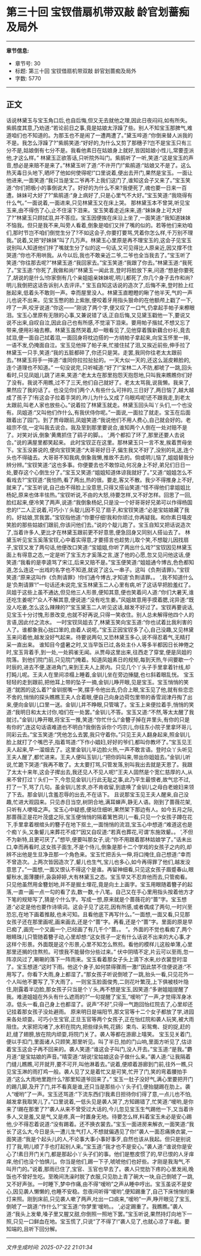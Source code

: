 # 第三十回 宝钗借扇机带双敲 龄官划蔷痴及局外

---

**章节信息:**
- 章节号: 30
- 标题: 第三十回 宝钗借扇机带双敲 龄官划蔷痴及局外
- 字数: 5770

---

## 正文

话说林黛玉与宝玉角口后,也自后悔,但又无去就他之理,因此日夜闷闷,如有所失。紫鹃度其意,乃劝道:“若论前日之事,竟是姑娘太浮躁了些。别人不知宝玉那脾气,难道咱们也不知道的。为那玉也不是闹了一遭两遭了。”黛玉啐道:“你倒来替人派我的不是。我怎么浮躁了?”紫鹃笑道:“好好的,为什么又剪了那穗子?岂不是宝玉只有三分不是,姑娘倒有七分不是。我看他素日在姑娘身上就好,皆因姑娘小性儿,常要歪派他,才这么样。”
林黛玉正欲答话,只听院外叫门。紫鹃听了一听,笑道:“这是宝玉的声音,想必是来赔不是来了。”林黛玉听了道:“不许开门!”紫鹃道:“姑娘又不是了。这么热天毒日头地下,晒坏了他如何使得呢!”口里说着,便出去开门,果然是宝玉。一面让他进来,一面笑道:“我只当是宝二爷再不上我们这门了,谁知这会子又来了。”宝玉笑道:“你们把极小的事倒说大了。好好的为什么不来?我便死了,魂也要一日来一百遭。妹妹可大好了?”紫鹃道:“身上病好了,只是心里气不大好。”宝玉笑道:“我晓得有什么气。”一面说着,一面进来,只见林黛玉又在床上哭。
那林黛玉本不曾哭,听见宝玉来,由不得伤了心,止不住滚下泪来。宝玉笑着走近床来,道:“妹妹身上可大好了?”林黛玉只顾拭泪,并不答应。宝玉因便挨在床沿上坐了,一面笑道:“我知道妹妹不恼我。但只是我不来,叫旁人看着,倒象是咱们又拌了嘴的似的。若等他们来劝咱们,那时节岂不咱们倒觉生分了?不如这会子,你要打要骂,凭着你怎么样,千万别不理我。”说着,又把“好妹妹”叫了几万声。林黛玉心里原是再不理宝玉的,这会子见宝玉说别叫人知道他们拌了嘴就生分了似的这一句话,又可见得比人原亲近,因又撑不住哭道:“你也不用哄我。从今以后,我也不敢亲近二爷,二爷也全当我去了。”宝玉听了笑道:“你往那去呢?”林黛玉道:“我回家去。”宝玉笑道:“我跟了你去。”林黛玉道:“我死了。”宝玉道:“你死了,我做和尚!”林黛玉一闻此言,登时将脸放下来,问道:“想是你要死了,胡说的是什么!你家倒有几个亲姐姐亲妹妹呢,明儿都死了,你几个身子去作和尚?明儿我倒把这话告诉别人去评评。”
宝玉自知这话说的造次了,后悔不来,登时脸上红胀起来,低着头不敢则一声。幸而屋里没人。林黛玉直瞪瞪的瞅了他半天,气的一声儿也说不出来。见宝玉憋的脸上紫胀,便咬着牙用指头狠命的在他额颅上戳了一下,哼了一声,咬牙说道:“你这——”刚说了两个字,便又叹了一口气,仍拿起手帕子来檫眼泪。宝玉心里原有无限的心事,又兼说错了话,正自后悔,又见黛玉戳他一下,要说又说不出来,自叹自泣,因此自己也有所感,不觉滚下泪来。要用帕子揩拭,不想又忘了带来,便用衫袖去檫。林黛玉虽然哭着,却一眼看见了,见他穿着簇新藕合纱衫,竟去拭泪,便一面自己拭着泪,一面回身将枕边搭的一方绡帕子拿起来,向宝玉怀里一摔,一语不发,仍掩面自泣。宝玉见他摔了帕子来,忙接住拭了泪,又挨近前些,伸手拉了林黛玉一只手,笑道:“我的五脏都碎了,你还只是哭。走罢,我同你往老太太跟前去。”林黛玉将手一摔道:“谁同你拉拉扯扯的。一天大似一天的,还这么涎皮赖脸的,连个道理也不知道。”
一句没说完,只听喊道:“好了!”宝林二人不防,都唬了一跳,回头看时,只见凤姐儿跳了进来,笑道:“老太太在那里抱怨天抱怨地,只叫我来瞧瞧你们好了没有。我说不用瞧,过不了三天,他们自己就好了。老太太骂我,说我懒。我来了,果然应了我的话了。也没见你们两个人有些什么可拌的,三日好了,两日恼了,越大越成了孩子了!有这会子拉着手哭的,昨儿为什么又成了乌眼鸡呢!还不跟我走,到老太太跟前,叫老人家也放些心。”说着拉了林黛玉就走。林黛玉回头叫丫头们,一个也没有。凤姐道:“又叫他们作什么,有我伏侍你呢。”一面说,一面拉了就走。宝玉在后面跟着出了园门。到了贾母跟前,凤姐笑道:“我说他们不用人费心,自己就会好的。老祖宗不信,一定叫我去说合。我及至到那里要说合,谁知两个人倒在一处对赔不是了。对笑对诉,倒象‘黄鹰抓住了鹞子的脚。。 ’,两个都扣了环了,那里还要人去说合。”说的满屋里都笑起来。
此时宝钗正在这里。那林黛玉只一言不发,挨着贾母坐下。宝玉没甚说的,便向宝钗笑道:“大哥哥好日子,偏生我又不好了,没别的礼送,连个头也不得磕去。大哥哥不知我病,倒象我懒,推故不去的。倘或明儿恼了,姐姐替我分辨分辨。”宝钗笑道:“这也多事。你便要去也不敢惊动,何况身上不好,弟兄们日日一处,要存这个心倒生分了。”宝玉又笑道:“姐姐知道体谅我就好了。”又道:“姐姐怎么不看戏去?”宝钗道:“我怕热,看了两出,热的很。要走,客又不散。我少不得推身上不好,就来了。”宝玉听说,自己由不得脸上没意思,只得又搭讪笑道:“怪不得他们拿姐姐比杨妃,原来也体丰怯热。”宝钗听说,不由的大怒,待要怎样,又不好怎样。回思了一回,脸红起来,便冷笑了两声,说道:“我倒象杨妃,只是没一个好哥哥好兄弟可以作得杨国忠的!”二人正说着,可巧小丫头靛儿因不见了扇子,和宝钗笑道:“必是宝姑娘藏了我的。好姑娘,赏我罢。”宝钗指他道:“你要仔细!我和你顽过,你再疑我。和你素日嘻皮笑脸的那些姑娘们跟前,你该问他们去。”说的个靛儿跑了。宝玉自知又把话说造次了,当着许多人,更比才在林黛玉跟前更不好意思,便急回身又同别人搭讪去了。
林黛玉听见宝玉奚落宝钗,心中着实得意,才要搭言也趁势儿取个笑,不想靛儿因找扇子,宝钗又发了两句话,他便改口笑道:“宝姐姐,你听了两出什么戏?”宝钗因见林黛玉面上有得意之态,一定是听了宝玉方才奚落之言,遂了他的心愿,忽又见问他这话,便笑道:“我看的是李逵骂了宋江,后来又赔不是。”宝玉便笑道:“姐姐通今博古,色色都知道,怎么连这一出戏的名字也不知道,就说了这么一串子。这叫《负荆请罪》。”宝钗笑道:“原来这叫作《负荆请罪》!你们通今博古,才知道‘负荆请罪。。 ’,我不知道什么是‘负荆请罪’!”一句话还未说完,宝玉林黛玉二人心里有病,听了这话早把脸羞红了。凤姐于这些上虽不通达,但见他三人形景,便知其意,便也笑着问人道:“你们大暑天,谁还吃生姜呢?”众人不解其意,便说道:“没有吃生姜。”风姐故意用手摸着腮,诧异道:“既没人吃姜,怎么这么辣辣的?”宝玉黛玉二人听见这话,越发不好过了。宝钗再要说话,见宝玉十分讨愧,形景改变,也就不好再说,只得一笑收住。别人总未解得他四个人的言语,因此付之流水。
一时宝钗凤姐去了,林黛玉笑向宝玉道:“你也试着比我利害的人了。谁都象我心拙口笨的,由着人说呢。”宝玉正因宝钗多了心,自己没趣,又见林黛玉来问着他,越发没好气起来。待要说两句,又恐林黛玉多心,说不得忍着气,无精打采一直出来。
谁知目今盛暑之时,又当早饭已过,各处主仆人等多半都因日长神倦之时,宝玉背着手,到一处,一处鸦雀无闻。从贾母这里出来,往西走了穿堂,便是凤姐的院落。到他们院门前,只见院门掩着。知道凤姐素日的规矩,每到天热,午间要歇一个时辰的,进去不便,遂进角门,来到王夫人上房内。只见几个丫头子手里拿着针线,却打盹儿呢。王夫人在里间凉榻上睡着,金钏儿坐在旁边捶腿,也乜斜着眼乱恍。
宝玉轻轻的走到跟前,把他耳上带的坠子一摘,金钏儿睁开眼,见是宝玉。宝玉悄悄的笑道:“就困的这么着?”金钏抿嘴一笑,摆手令他出去,仍合上眼,宝玉见了他,就有些恋恋不舍的,悄悄的探头瞧瞧王夫人合着眼,便自己向身边荷包里带的香雪润津丹掏了出来,便向金钏儿口里一送。金钏儿并不睁眼,只管噙了。宝玉上来便拉着手,悄悄的笑道:“我明日和太太讨你,咱们在一处罢。”金钏儿不答。宝玉又道:“不然,等太太醒了我就讨。”金钏儿睁开眼,将宝玉一推,笑道:“你忙什么!‘金簪子掉在井里头,有你的只是有你的”,连这句话语难道也不明白?我倒告诉你个巧宗儿,你往东小院子里拿环哥儿同彩云去。”宝玉笑道:“凭他怎么去罢,我只守着你。”只见王夫人翻身起来,照金钏儿脸上就打了个嘴巴子,指着骂道:“下作小娼妇,好好的爷们,都叫你教坏了。”宝玉见王夫人起来,早一溜烟去了。这里金钏儿半边脸火热,一声不敢言语。登时众丫头听见王夫人醒了,都忙进来。王夫人便叫玉钏儿:“把你妈叫来,带出你姐姐去。”金钏儿听说,忙跪下哭道:“我再不敢了。太太要打骂,只管发落,别叫我出去就是天恩了。我跟了太太十来年,这会子撵出去,我还见人不见人呢!”王夫人固然是个宽仁慈厚的人,从来不曾打过丫头们一下,今忽见金钏儿行此无耻之事,此乃平生最恨者,故气忿不过,打了一下,骂了几句。虽金钏儿苦求,亦不肯收留,到底唤了金钏儿之母白老媳妇来领了下去。那金钏儿含羞忍辱的出去,不在话下。
且说那宝玉见王夫人醒来,自己没趣,忙进大观园来。只见赤日当空,树阴合地,满耳蝉声,静无人语。刚到了蔷薇花架,只听有人哽噎之声。宝玉心中疑惑,便站住细听,果然架下那边有人。如今五月之际,那蔷薇正是花叶茂盛之际,宝玉便悄悄的隔着篱笆洞儿一看,只见一个女孩子蹲在花下,手里拿着根绾头的簪子在地下抠土,一面悄悄的流泪,宝玉心中想道:“难道这也是个痴丫头,又象颦儿来葬花不成?”因又自叹道:“若真也葬花,可谓‘东施效颦。。 ’,不但不为新特,且更可厌了。”想毕,便要叫那女子,说:“你不用跟着那林姑娘学了。”话未出口,幸而再看时,这女孩子面生,不是个侍儿,倒象是那十二个学戏的女孩子之内的,却辨不出他是生旦净丑那一个角色来。宝玉忙把舌头一伸,将口掩住,自己想道:“幸而不曾造次。上两次皆因造次了,颦儿也生气,宝儿也多心,如今再得罪了他们,越发没意思了。”一面想,一面又恨认不得这个是谁。再留神细看,只见这女孩子眉蹙春山,眼颦秋水,面薄腰纤,袅袅婷婷,大有林黛玉之态。宝玉早又不忍弃他而去,只管痴看。只见他虽然用金簪划地,并不是掘土埋花,竟是向土上画字。宝玉用眼随着簪子的起落,一直一画一点一勾的看了去,数一数,十八笔。自己又在手心里用指头按着他方才下笔的规矩写了,猜是个什么字。写成一想,原来就是个蔷薇花的“蔷”字。宝玉想道:“必定是他也要作诗填词。这会子见了这花,因有所感,或者偶成了两句,一时兴至恐忘,在地下画着推敲,也未可知。且看他底下再写什么。”一面想,一面又看,只见那女孩子还在那里画呢,画来画去,还是个“蔷”字。再看,还是个“蔷”字。里面的原是早已痴了,画完一个又画一个,已经画了有几千个“蔷。。 ”。外面的不觉也看痴了,两个眼睛珠儿只管随着簪子动,心里却想:“这女孩子一定有什么话说不出来的大心事,才这样个形景。外面既是这个形景,心里不知怎么熬煎。看他的模样儿这般单薄,心里那里还搁的住熬煎。可恨我不能替你分些过来。”
伏中阴晴不定,片云可以至雨,忽一阵凉风过了,唰唰的落下一阵雨来。宝玉看着那女子头上滴下水来,纱衣裳登时湿了。宝玉想道:“这时下雨。他这个身子,如何禁得骤雨一激!”因此禁不住便说道:“不用写了。你看下大雨,身上都湿了。”那女孩子听说倒唬了一跳,抬头一看,只见花外一个人叫他不要写了,下大雨了。一则宝玉脸面俊秀,二则花叶繁茂,上下俱被枝叶隐住,刚露着半边脸,那女孩子只当是个丫头,再不想是宝玉,因笑道:“多谢姐姐提醒了我。难道姐姐在外头有什么遮雨的?”一句提醒了宝玉,“嗳哟”了一声,才觉得浑身冰凉。低头一看,自己身上也都湿了。说声“不好”,只得一气跑回怡红院去了,心里却还记挂着那女孩子没处避雨。
原来明日是端阳节,那文官等十二个女子都放了学,进园来各处顽耍。可巧小生宝官,正旦玉官等两个女孩子,正在怡红院和袭人玩笑,被大雨阻住。大家把沟堵了,水积在院内,把些绿头鸭,花鷄氵束鸟、彩鸳鸯、捉的捉,赶的赶,缝了翅膀,放在院内顽耍,将院门关了。袭人等都在游廊上嘻笑。
宝玉见关着门,便以手扣门,里面诸人只顾笑,那里听见。叫了半日,拍的门山响,里面方听见了,估谅着宝玉这会子再不回来的。袭人笑道:“谁这会子叫门,没人开去。”宝玉道:“是我。”麝月道:“是宝姑娘的声音。”晴雯道:“胡说!宝姑娘这会子做什么来。”袭人道:“让我隔着门缝儿瞧瞧,可开就开,要不可开,叫他淋着去。”说着,便顺着游廊到门前,往外一瞧,只见宝玉淋的雨打鸡一般。袭人见了又是着忙又是可笑,忙开了门,笑的弯着腰拍手道:“这么大雨地里跑什么?那里知道爷回来了。”
宝玉一肚子没好气,满心里要把开门的踢几脚,及开了门,并不看真是谁,还只当是那些小丫头子们,便抬腿踢在肋上。袭人“嗳哟”了一声。宝玉还骂道:“下流东西们!我素日担待你们得了意,一点儿也不怕,越发拿我取笑儿了。”口里说着,一低头见是袭人哭了,方知踢错了,忙笑道:“嗳哟,是你来了!踢在那里了?”袭人从来不曾受过大话的,今儿忽见宝玉生气踢他一下,又当着许多人,又是羞,又是气,又是疼,真一时置身无地。待要怎么样,料着宝玉未必是安心踢他,少不得忍着说道:“没有踢着。还不换衣裳去。”宝玉一面进房来解衣,一面笑道:“我长了这么大,今日是头一遭儿生气打人,不想就偏遇见了你!”袭人一面忍痛换衣裳,一面笑道:“我是个起头儿的人,不论事大事小事好事歹,自然也该从我起。但只是别说打了我,明儿顺了手也打起别人来。”宝玉道:“我才也不是安心。”袭人道:“谁说你是安心了!素日开门关门,都是那起小丫头子们的事。他们是憨皮惯了的,早已恨的人牙痒痒,他们也没个怕惧儿。你当是他们,踢一下子,唬唬他们也好些。才刚是我淘气,不叫开门的。”说着,那雨已住了,宝官、玉官也早去了。袭人只觉肋下疼的心里发闹,晚饭也不曾好生吃。至晚间洗澡时脱了衣服,只见肋上青了碗大一块,自己倒唬了一跳,又不好声张。一时睡下,梦中作痛,由不得“嗳哟”之声从睡中哼出。宝玉虽说不是安心,因见袭人懒懒的,也睡不安稳。忽夜间听得“嗳哟”,便知踢重了,自己下床悄悄的秉灯来照。刚到床前,只见袭人嗽了两声,吐出一口痰来,“嗳哟”一声,睁开眼见了宝玉,倒唬了一跳道:“作什么?”宝玉道:“你梦里‘嗳哟。。 ’,必定踢重了。我瞧瞧。”袭人道:“我头上发晕,嗓子里又腥又甜,你倒照一照地下罢。”宝玉听说,果然持灯向地下一照,只见一口鲜血在地。宝玉慌了,只说“了不得了!”袭人见了,也就心凉了半截。要知端的,且听下回分解。

---

*文件生成时间: 2025-07-22 21:01:34*
